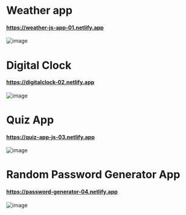 # Weather app
#### https://weather-js-app-01.netlify.app
![image](https://github.com/sabrinara/JavaScript_Projects/assets/54745113/c620b6c0-17a6-433d-850e-e193f8e31135)


# Digital Clock
#### https://digitalclock-02.netlify.app
![image](https://github.com/sabrinara/JavaScript_Projects/assets/54745113/cb486335-254a-4283-bb1d-fe8c8faffbcb)

# Quiz App
#### https://quiz-app-js-03.netlify.app
![image](https://github.com/sabrinara/JavaScript_Projects/assets/54745113/2622d44a-9e7c-4117-92af-8bd28bbb9341)

# Random Password Generator App
#### https://password-generator-04.netlify.app
![image](https://github.com/sabrinara/JavaScript_Projects/assets/54745113/e203d414-f7a3-4e03-947b-bc9e51c9c038)


 
